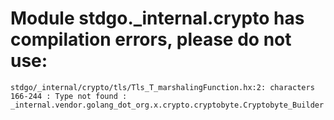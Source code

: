 # Module stdgo._internal.crypto has compilation errors, please do not use:
```
stdgo/_internal/crypto/tls/Tls_T_marshalingFunction.hx:2: characters 166-244 : Type not found : _internal.vendor.golang_dot_org.x.crypto.cryptobyte.Cryptobyte_Builder

```

